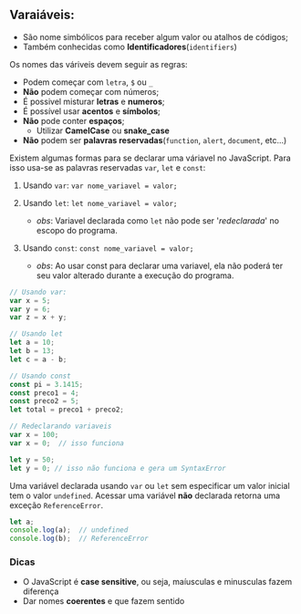 ## Varaiáveis:

- São nome simbólicos para receber algum valor ou atalhos de códigos;
- Também conhecidas como **Identificadores**(`identifiers`)

Os nomes das váriveis devem seguir as regras:
- Podem começar com `letra`, `$` ou `_`
- **Não** podem começar com números;
- É possivel misturar **letras** e **numeros**;
- É possível usar **acentos** e **símbolos**;
- **Não** pode conter **espaços**;
  - Utilizar **CamelCase** ou **snake_case**
- **Não** podem ser **palavras reservadas**(`function`, `alert`, `document`, etc...)

Existem algumas formas para se declarar uma váriavel no JavaScript. Para isso usa-se as palavras reservadas `var`, `let` e `const`:
1. Usando `var`:
    `var nome_variavel = valor;`

2. Usando `let`:
    `let nome_variavel = valor;`
    - _obs_: Variavel declarada como `let` não pode ser '_redeclarada_' no escopo do programa.
 
3. Usando `const`:
    `const nome_variavel = valor;`
    - _obs_: Ao usar const para declarar uma variavel, ela não poderá ter seu valor alterado durante a execução do programa.

```js
// Usando var:
var x = 5;
var y = 6;
var z = x + y;

// Usando let
let a = 10;
let b = 13;
let c = a - b;

// Usando const
const pi = 3.1415;
const preco1 = 4;
const preco2 = 5;
let total = preco1 + preco2;

// Redeclarando variaveis
var x = 100;
var x = 0;  // isso funciona

let y = 50;
let y = 0; // isso não funciona e gera um SyntaxError
```
Uma variável declarada usando `var` ou `let` sem especificar um valor inicial tem o valor `undefined`.
Acessar uma variável **não** declarada retorna uma exceção `ReferenceError`.

```js
let a;
console.log(a);  // undefined
console.log(b);  // ReferenceError
```

### Dicas

- O JavaScript é **case sensitive**, ou seja, maíusculas e minusculas fazem diferença
- Dar nomes **coerentes** e que fazem sentido